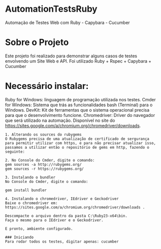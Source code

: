 # AutomationTestsRuby
Automação de Testes Web com Ruby - Capybara - Cucumber

# Sobre o Projeto
Este projeto foi realizado para demonstrar alguns casos de testes envolvendo um Site Web e API.
Foi utilizado Ruby + Rspec + Capybara + Cucumber

# Necessário instalar:
Ruby for Windows: linguagem de programação utilizada nos testes.
Cmder for Windows: Sistema que trás as funcionalidades bash (Terminal) para o Windows.
DevKit: Kit de ferramentas que o sistema operacional precisa para que o desenvolvimento funcione.
Chromedriver: Driver do navegador que será utilizado na automação. Disponível no site do https://sites.google.com/a/chromium.org/chromedriver/downloads.

```
1. Alterando os sources do rubygems
O Rubygems precisa de uma atualização de certificado de sergurança para permitir utilizar com https, e para não precisar atualizar isso, passamos a utilizar então o repositório de gems em http, fazendo o seguinte:

2. No Console do Cmder, digite o comando:
gem sources -a http://rubygems.org/
gem sources -r https://rubygems.org/

3. Instalando o bundler
No Console do Cmder, digite o comando:

gem install bundler

4. Instalando o chromedriver, IEdriver e Geckodriver
Baixe o chromedriver em: https://sites.google.com/a/chromium.org/chromedriver/downloads .

Descompacte o arquivo dentro da pasta C:\Ruby23-x64\bin.
Faça o mesmo para o IEdriver e o Geckodriver.

E pronto, ambiente configurado.

### Iniciando
Para rodar todos os testes, digitar apenas: cucumber
